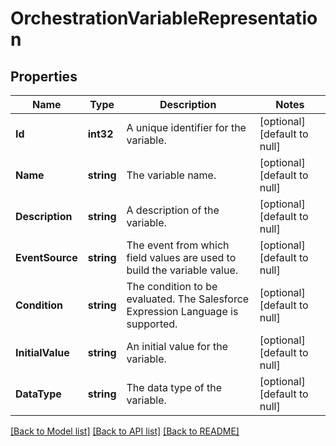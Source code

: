 # OrchestrationVariableRepresentation

## Properties
Name | Type | Description | Notes
------------ | ------------- | ------------- | -------------
**Id** | **int32** | A unique identifier for the variable. | [optional] [default to null]
**Name** | **string** | The variable name. | [optional] [default to null]
**Description** | **string** | A description of the variable. | [optional] [default to null]
**EventSource** | **string** | The event from which field values are used to build the variable value. | [optional] [default to null]
**Condition** | **string** | The condition to be evaluated. The Salesforce Expression Language is supported. | [optional] [default to null]
**InitialValue** | **string** | An initial value for the variable. | [optional] [default to null]
**DataType** | **string** | The data type of the variable. | [optional] [default to null]

[[Back to Model list]](../README.md#documentation-for-models) [[Back to API list]](../README.md#documentation-for-api-endpoints) [[Back to README]](../README.md)


